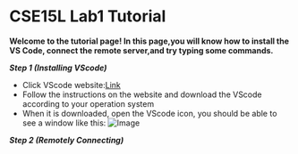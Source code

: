 # CSE15L Lab1 Tutorial
**Welcome to the tutorial page! 
In this page,you will know how to install the VS Code, connect the remote server,and try typing some commands.**

***Step 1 (Installing VScode)***
* Click VScode website:[Link](https://code.visualstudio.com/)
* Follow the instructions on the website and download the VScode according to your operation system
* When it is downloaded, open the VScode icon, you should be able to see a window like this:
![Image](https://ucsd-cse15l-w23.github.io/images/vscode.png)

***Step 2 (Remotely Connecting)***




